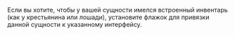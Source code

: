 Если вы хотите, чтобы у вашей сущности имелся встроенный инвентарь (как у крестьянина или лошади), установите флажок для
привязки данной сущности к указанному интерфейсу.